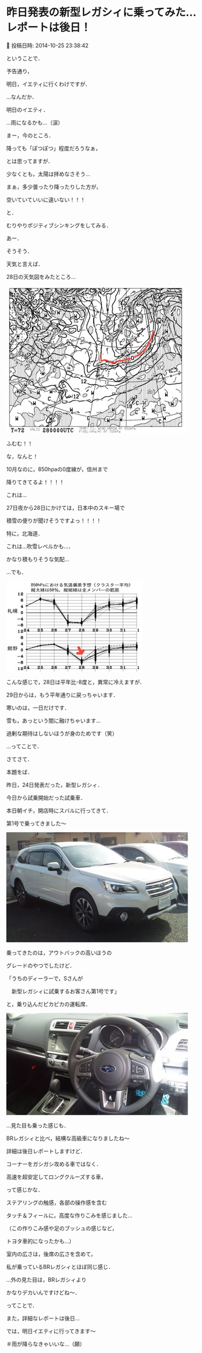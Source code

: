 # 昨日発表の新型レガシィに乗ってみた…レポートは後日！

📅 投稿日時: 2014-10-25 23:38:42

ということで．


予告通り，


明日，イエティに行くわけですが．





…なんだか．


明日のイエティ．


…雨になるかも…（涙）





まー，今のところ．


降っても「ぽつぽつ」程度だろうなぁ，


とは思ってますが．


少なくとも，太陽は拝めなさそう…





まぁ，多少曇ったり降ったりした方が，


空いていていいに違いない！！！


と．


むりやりポジティブシンキングをしてみる．





あー．


そうそう．


天気と言えば．


28日の天気図をみたところ…




![9722e02b38d7a213216a1a4613d494e8.jpg](images/9722e02b38d7a213216a1a4613d494e8.jpg)




ふむむ！！


な，なんと！


10月なのに，850hpaの0度線が，信州まで


降りてきてるよ！！！！





これは…


27日夜から28日にかけては，日本中のスキー場で


積雪の便りが聞けそうですよっ！！！！


特に，北海道．


これは…吹雪レベルかも…．


かなり積もりそうな気配…





…でも．




![d6bdc34a38d6e5f2c1b0533da15901b0.jpg](images/d6bdc34a38d6e5f2c1b0533da15901b0.jpg)




こんな感じで，28日は平年比-8度と，異常に冷えますが．


29日からは，もう平年通りに戻っちゃいます．


寒いのは，一日だけです．


雪も，あっという間に融けちゃいます…


過剰な期待はしないほうが身のためです（笑）





…ってことで．


さてさて．


本題をば．





昨日，24日発表だった，新型レガシィ．


今日から試乗開始だった試乗車．





本日朝イチ，開店時にスバルに行ってきて．


第1号で乗ってきました～




![66a131ff621d1a67714eefb4153f4a9f.jpg](images/66a131ff621d1a67714eefb4153f4a9f.jpg)




乗ってきたのは，アウトバックの高いほうの


グレードのやつでしたけど．





「うちのディーラーで，Sさんが


　新型レガシィに試乗するお客さん第1号です」


と，乗り込んだピカピカの運転席．




![1ef47c9155f2a4bb7f615c87118ed8a1.jpg](images/1ef47c9155f2a4bb7f615c87118ed8a1.jpg)




…見た目も乗った感じも．


BRレガシィと比べ，結構な高級車になりましたね～





詳細は後日レポートしますけど．


コーナーをガシガシ攻める車ではなく．


高速を超安定してロングクルーズする車，


って感じかな．


ステアリングの触感，各部の操作感を含む


タッチ＆フィールに，高度な作りこみを感じました…


（この作りこみ感や足のブッシュの感じなど，


トヨタ車的になったかも…）





室内の広さは，後席の広さを含めて，


私が乗っているBRレガシィとほぼ同じ感じ．


…外の見た目は，BRレガシィより


かなりデカいんですけどね～．





ってことで．


また，詳細なレポートは後日…





では，明日イエティに行ってきます～


＃雨が降らなきゃいいな…（願）

